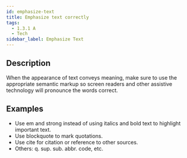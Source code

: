 ```yaml
---
id: emphasize-text
title: Emphasize text correctly
tags:
  - 1.3.1 A
  - Tech
sidebar_label: Emphasize Text
---
```


## Description

When the appearance of text conveys meaning, make sure to use the appropriate semantic markup so screen readers and other assistive technology will pronounce the words correct.

## Examples

- Use em and strong instead of using italics and bold text to highlight important text.
- Use blockquote to mark quotations.
- Use cite for citation or reference to other sources.
- Others: q. sup. sub. abbr. code, etc.

